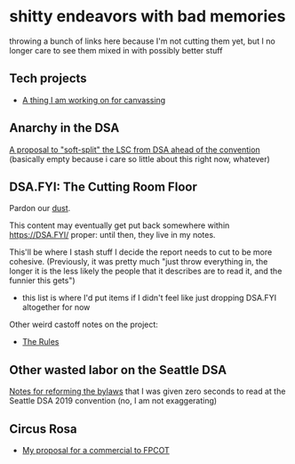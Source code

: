 # shitty endeavors with bad memories

throwing a bunch of links here because I'm not cutting them yet, but I no longer care to see them mixed in with possibly better stuff

## Tech projects

- [A thing I am working on for canvassing](q2xxh-pffg8-ca8ze-m2xx3-5gs0q)

## Anarchy in the DSA

[A proposal to "soft-split" the LSC from DSA ahead of the convention](sejm5-txehc-4m957-mtczq-twwh2) (basically empty because i care so little about this right now, whatever)

## DSA.FYI: The Cutting Room Floor

Pardon our [dust][and echoes].

This content may eventually get put back somewhere within https://DSA.FYI/ proper: until then, they live in my notes.

[and echoes]: https://www.youtube.com/watch?v=V8NmynhfeUs

This'll be where I stash stuff I decide the report needs to cut to be more cohesive. (Previously, it was pretty much "just throw everything in, the longer it is the less likely the people that it describes are to read it, and the funnier this gets")

- this list is where I'd put items if I didn't feel like just dropping DSA.FYI altogether for now

Other weird castoff notes on the project:

- [The Rules][]

[The Rules]: mcqq1-g4bp4-8597z-ajgx4-t60mk

## Other wasted labor on the Seattle DSA

[Notes for reforming the bylaws][bylaws] that I was given zero seconds to read at the Seattle DSA 2019 convention (no, I am not exaggerating)

[bylaws]: rpfe7-bnvba-r99w4-3n3sg-4sm0q

## Circus Rosa

- [My proposal for a commercial to FPCOT][crc]

[crc]: c49mk-gz5yt-yr8g4-mqfwp-g2ng1
